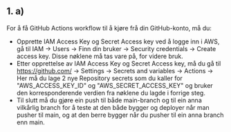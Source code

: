 ## 1. a)

For å få GitHub Actions workflow til å kjøre frå din GitHub-konto, må du:
 - Opprette IAM Access Key og Secret Access key ved å logge inn i AWS, gå til IAM -> Users -> Finn din bruker -> Security credentials -> Create access key. Disse nøklene må tas vare på, for videre bruk.
 - Etter opprettelse av IAM Access Key og Secret Access key, må du gå til https://github.com/<din-fork-av-dette-repoet> -> Settings -> Secrets and variables -> Actions -> Her må du lage 2 nye Repository secrets som du kaller for "AWS_ACCESS_KEY_ID" og "AWS_SECRET_ACCESS_KEY" og bruker den korresponderende verdien fra nøklene du lagde i forrige steg.
 - Til slutt må du gjøre ein push til både main-branch og til ein anna vilkårlig branch for å teste at den både bygger og deployer når man pusher til main, og at den berre bygger når du pusher til ein anna branch enn main.

